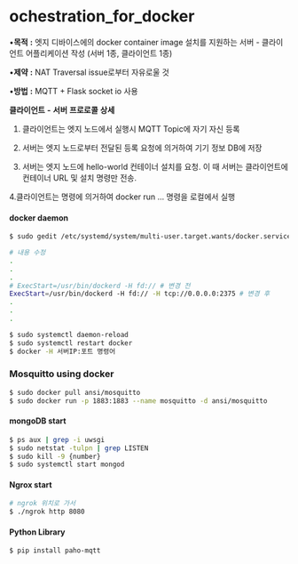 # ochestration_for_docker

•**목적** **:** 엣지 디바이스에의 docker container image 설치를 지원하는 
 서버 - 클라이언트 어플리케이션 작성 (서버 1종, 클라이언트 1종)

•**제약** **:** NAT Traversal issue로부터 자유로울 것

•**방법** **:** MQTT + Flask socket io 사용


 
   **클라이언트** **-** **서버** **프로로콜** **상세**

1. 클라이언트는 엣지 노드에서 실행시 MQTT Topic에 자기 자신 등록

2. 서버는 엣지 노드로부터 전달된 등록 요청에 의거하여 기기 정보 DB에 저장

3. 서버는 엣지 노드에 hello-world 컨테이너 설치를 요청. 이 때 서버는 클라이언트에 컨테이너 URL 및 설치 명령만 전송.

4.클라이언트는 명령에 의거하여 docker run … 명령을 로컬에서 실행

#### docker daemon

```sh
$ sudo gedit /etc/systemd/system/multi-user.target.wants/docker.service

# 내용 수정
.
.
.
# ExecStart=/usr/bin/dockerd -H fd:// # 변경 전
ExecStart=/usr/bin/dockerd -H fd:// -H tcp://0.0.0.0:2375 # 변경 후
.
.
.

$ sudo systemctl daemon-reload
$ sudo systemctl restart docker
$ docker -H 서버IP:포트 명령어
```



### Mosquitto using docker

```sh
$ sudo docker pull ansi/mosquitto
$ sudo docker run -p 1883:1883 --name mosquitto -d ansi/mosquitto
```



#### mongoDB start

```sh
$ ps aux | grep -i uwsgi
$ sudo netstat -tulpn | grep LISTEN
$ sudo kill -9 {number}
$ sudo systemctl start mongod
```



#### Ngrox start

```sh
# ngrok 위치로 가서
$ ./ngrok http 8080

```

#### Python Library

```sh
$ pip install paho-mqtt

```